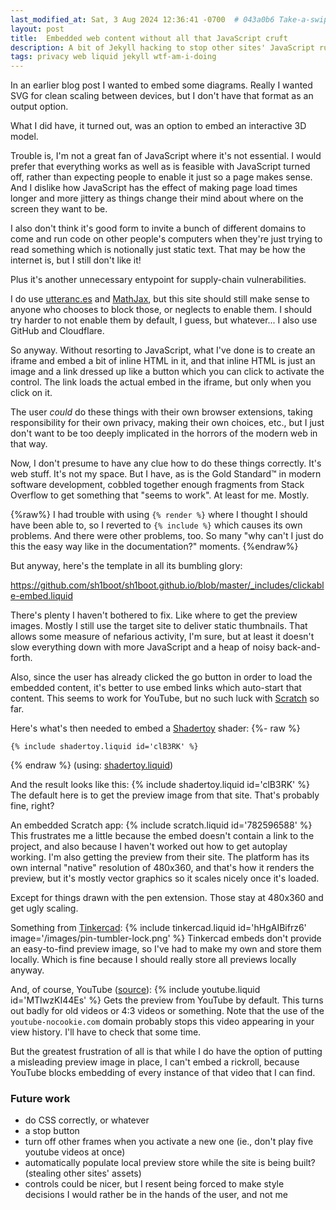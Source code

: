 ```yaml
---
last_modified_at: Sat, 3 Aug 2024 12:36:41 -0700  # 043a0b6 Take-a-swipe-at-recent-supply-chain-vulnerabilities
layout: post
title:  Embedded web content without all that JavaScript cruft
description: A bit of Jekyll hacking to stop other sites' JavaScript running rampant on my blog without the user being forewarned.
tags: privacy web liquid jekyll wtf-am-i-doing
---
```

In an earlier blog post I wanted to embed some diagrams.  Really I wanted SVG
for clean scaling between devices, but I don't have that format as an output
option.

What I did have, it turned out, was an option to embed an interactive 3D model.

Trouble is, I'm not a great fan of JavaScript where it's not essential.  I
would prefer that everything works as well as is feasible with JavaScript
turned off, rather than expecting people to enable it just so a page makes
sense.  And I dislike how JavaScript has the effect of making page load times
longer and more jittery as things change their mind about where on the screen
they want to be.

I also don't think it's good form to invite a bunch of different domains to
come and run code on other people's computers when they're just trying to read
something which is notionally just static text.  That may be how the internet
is, but I still don't like it!

Plus it's another unnecessary entypoint for supply-chain vulnerabilities.

I do use [utteranc.es][] and [MathJax][], but this site should still make sense
to anyone who chooses to block those, or neglects to enable them.  I should try
harder to not enable them by default, I guess, but whatever...  I also use
GitHub and Cloudflare.

So anyway.  Without resorting to JavaScript, what I've done is to create an
iframe and embed a bit of inline HTML in it, and that inline HTML is just an
image and a link dressed up like a button which you can click to activate the
control.  The link loads the actual embed in the iframe, but only when you
click on it.

The user _could_ do these things with their own browser extensions, taking
responsibility for their own privacy, making their own choices, etc., but I
just don't want to be too deeply implicated in the horrors of the modern web in
that way.

Now, I don't presume to have any clue how to do these things correctly.  It's
web stuff.  It's not my space.  But I have, as is the Gold Standard&trade; in
modern software development, cobbled together enough fragments from Stack
Overflow to get something that "seems to work".  At least for me.  Mostly.

{%raw%}
I had trouble with using `{% render %}` where I thought I should have been able
to, so I reverted to `{% include %}` which causes its own problems.  And there
were other problems, too.  So many "why can't I just do this the easy way like
in the documentation?" moments.
{%endraw%}

But anyway, here's the template in all its bumbling glory:

<https://github.com/sh1boot/sh1boot.github.io/blob/master/_includes/clickable-embed.liquid>

There's plenty I haven't bothered to fix.  Like where to get the preview
images.  Mostly I still use the target site to deliver static thumbnails.  That
allows some measure of nefarious activity, I'm sure, but at least it doesn't
slow everything down with more JavaScript and a heap of noisy back-and-forth.

Also, since the user has already clicked the go button in order to load the
embedded content, it's better to use embed links which auto-start that content.
This seems to work for YouTube, but no such luck with [Scratch][] so far.

Here's what's then needed to embed a [Shadertoy][] shader:
{%- raw %}
```liquid
{% include shadertoy.liquid id='clB3RK' %}
```
{% endraw %}
(using: [shadertoy.liquid](https://github.com/sh1boot/sh1boot.github.io/blob/master/_includes/shadertoy.liquid))

And the result looks like this:
{% include shadertoy.liquid id='clB3RK' %}
The default here is to get the preview image from that site.  That's probably fine, right?

An embedded Scratch app:
{% include scratch.liquid id='782596588' %}
This frustrates me a little because the embed doesn't contain a link to the
project, and also because I haven't worked out how to get autoplay working.
I'm also getting the preview from their site.  The platform has its own
internal "native" resolution of 480x360, and that's how it renders the preview,
but it's mostly vector graphics so it scales nicely once it's loaded.

Except for things drawn with the pen extension.  Those stay at 480x360 and get
ugly scaling.

Something from [Tinkercad][]:
{% include tinkercad.liquid id='hHgAIBifrz6' image='/images/pin-tumbler-lock.png' %}
Tinkercad embeds don't provide an easy-to-find preview image, so I've had to
make my own and store them locally.  Which is fine because I should really
store all previews locally anyway.

And, of course, YouTube ([source](https://github.com/sh1boot/sh1boot.github.io/blob/master/_includes/youtube.liquid)):
{% include youtube.liquid id='MTIwzKI44Es' %}
Gets the preview from YouTube by default.  This turns out badly for old videos
or 4:3 videos or something.  Note that the use of the `youtube-nocookie.com`
domain probably stops this video appearing in your view history.  I'll have to
check that some time.

But the greatest frustration of all is that while I do have the option of
putting a misleading preview image in place, I can't embed a rickroll, because
YouTube blocks embedding of every instance of that video that I can find.

### Future work
* do CSS correctly, or whatever
* a stop button
* turn off other frames when you activate a new one (ie., don't play five youtube videos at once)
* automatically populate local preview store while the site is being built? (stealing other sites' assets)
* controls could be nicer, but I resent being forced to make style decisions I would rather be in the hands of the user, and not me

[utteranc.es]: <https://utteranc.es/>
[MathJax]: <https://www.mathjax.org/>
[Shadertoy]: <https://www.shadertoy.com/>
[Tinkercad]: <https://www.tinkercad.com/>
[Scratch]: <https://scratch.mit.edu/>
